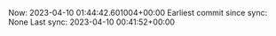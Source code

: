 Now: 2023-04-10 01:44:42.601004+00:00 Earliest commit since sync: None Last sync: 2023-04-10 00:41:52+00:00
